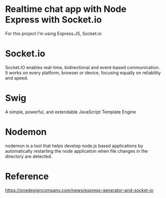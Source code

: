 # Realtime chat app with Node Express with Socket.io 
For this project I'm using Express.JS, Socket.io

# Socket.io
Socket.IO enables real-time, bidirectional and event-based communication.
It works on every platform, browser or device, focusing equally on reliability and speed.

# Swig
A simple, powerful, and extendable JavaScript Template Engine

# Nodemon
nodemon is a tool that helps develop node.js based applications by automatically restarting the node application when file changes in the directory are detected.

# Reference 
https://onedesigncompany.com/news/express-generator-and-socket-io
